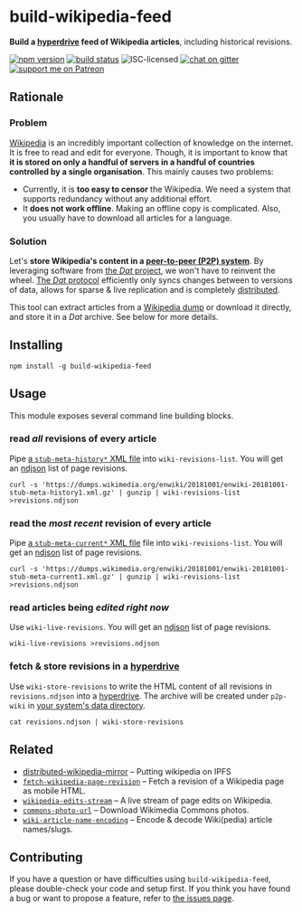 # build-wikipedia-feed

**Build a [hyperdrive](https://npmjs.com/package/hyperdrive) feed of Wikipedia articles**, including historical revisions.

[![npm version](https://img.shields.io/npm/v/build-wikipedia-feed.svg)](https://www.npmjs.com/package/build-wikipedia-feed)
[![build status](https://img.shields.io/travis/derhuerst/build-wikipedia-feed.svg)](https://travis-ci.org/derhuerst/build-wikipedia-feed)
![ISC-licensed](https://img.shields.io/github/license/derhuerst/build-wikipedia-feed.svg)
[![chat on gitter](https://badges.gitter.im/derhuerst.svg)](https://gitter.im/derhuerst)
[![support me on Patreon](https://img.shields.io/badge/support%20me-on%20patreon-fa7664.svg)](https://patreon.com/derhuerst)


## Rationale

### Problem

[Wikipedia](https://en.wikipedia.org/wiki/Wikipedia) is an incredibly important collection of knowledge on the internet. It is free to read and edit for everyone. Though, it is important to know that **it is stored on only a handful of servers in a handful of countries controlled by a single organisation**. This mainly causes two problems:

- Currently, it is **too easy to censor** the Wikipedia. We need a system that supports redundancy without any additional effort.
- It **does not work offline**. Making an offline copy is complicated. Also, you usually have to download all articles for a language.

### Solution

Let's **store Wikipedia's content in a [peer-to-peer (P2P) system](https://en.wikipedia.org/wiki/Peer-to-peer)**. By leveraging software from [the *Dat* project](https://docs.datproject.org), we won't have to reinvent the wheel. [The *Dat* protocol](https://github.com/datproject/docs/blob/master/papers/dat-paper.pdf) efficiently only syncs changes between to versions of data, allows for sparse & live replication and is completely [distributed](https://en.wikipedia.org/wiki/Peer-to-peer#Unstructured_networks).

This tool can extract articles from a [Wikipedia dump](https://dumps.wikimedia.org/enwiki) or download it directly, and store it in a *Dat* archive. See below for more details.


## Installing

```shell
npm install -g build-wikipedia-feed
```


## Usage

This module exposes several command line building blocks.

### read *all* revisions of every article

Pipe [a `stub-meta-history*` XML file](https://dumps.wikimedia.org/enwiki/) into `wiki-revisions-list`. You will get an [ndjson](http://ndjson.org) list of page revisions.

```shell
curl -s 'https://dumps.wikimedia.org/enwiki/20181001/enwiki-20181001-stub-meta-history1.xml.gz' | gunzip | wiki-revisions-list >revisions.ndjson
```

### read the *most recent* revision of every article

Pipe [a `stub-meta-current*` XML file](https://dumps.wikimedia.org/enwiki/) file into `wiki-revisions-list`. You will get an [ndjson](http://ndjson.org) list of page revisions.

```shell
curl -s 'https://dumps.wikimedia.org/enwiki/20181001/enwiki-20181001-stub-meta-current1.xml.gz' | gunzip | wiki-revisions-list >revisions.ndjson
```

### read articles being *edited right now*

Use `wiki-live-revisions`. You will get an [ndjson](http://ndjson.org) list of page revisions.

```shell
wiki-live-revisions >revisions.ndjson
```

### fetch & store revisions in a [hyperdrive](https://npmjs.com/package/hyperdrive)

Use `wiki-store-revisions` to write the HTML content of all revisions in `revisions.ndjson` into a [hyperdrive](https://npmjs.com/package/hyperdrive). The archive will be created under `p2p-wiki` in [your system's data directory](https://github.com/sindresorhus/env-paths#usage).

```shell
cat revisions.ndjson | wiki-store-revisions
```


## Related

- [distributed-wikipedia-mirror](https://github.com/ipfs/distributed-wikipedia-mirror) – Putting wikipedia on IPFS
- [`fetch-wikipedia-page-revision`](https://github.com/derhuerst/fetch-wikipedia-page-revision#fetch-wikipedia-page-revision) – Fetch a revision of a Wikipedia page as mobile HTML.
- [`wikipedia-edits-stream`](https://github.com/derhuerst/wikipedia-edits-stream#wikipedia-edits-stream) – A live stream of page edits on Wikipedia.
- [`commons-photo-url`](https://github.com/derhuerst/commons-photo-url#commons-photo-url) – Download Wikimedia Commons photos.
- [`wiki-article-name-encoding`](https://github.com/derhuerst/wiki-article-name-encoding#wiki-article-name-encoding) – Encode & decode Wiki(pedia) article names/slugs.


## Contributing

If you have a question or have difficulties using `build-wikipedia-feed`, please double-check your code and setup first. If you think you have found a bug or want to propose a feature, refer to [the issues page](https://github.com/derhuerst/build-wikipedia-feed/issues).

